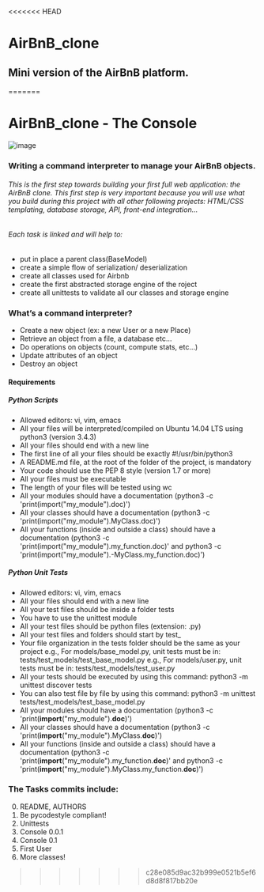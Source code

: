 <<<<<<< HEAD
# AirBnB_clone
## Mini version of the AirBnB platform.
=======
# AirBnB_clone - The Console

![image](https://user-images.githubusercontent.com/63022869/183305778-43a351fb-46ce-4b75-949b-75c72de9fad2.png)


### Writing a command interpreter to manage your AirBnB objects.
###### This is the first step towards building your first full web application: the AirBnB clone. This first step is very important because you will use what you build during this project with all other following projects: HTML/CSS templating, database storage, API, front-end integration…

###### Each task is linked and will help to:
- put in place a parent class(BaseModel)
- create a simple flow of serialization/ deserialization
- create all classes used for Airbnb
- create the first abstracted storage engine of the roject
- create all unittests to validate all our classes and storage engine

### What’s a command interpreter?
- Create a new object (ex: a new User or a new Place)
- Retrieve an object from a file, a database etc…
- Do operations on objects (count, compute stats, etc…)
- Update attributes of an object
- Destroy an object

#### Requirements
##### Python Scripts
- Allowed editors: vi, vim, emacs
- All your files will be interpreted/compiled on Ubuntu 14.04 LTS using python3 (version 3.4.3)
- All your files should end with a new line
- The first line of all your files should be exactly #!/usr/bin/python3
- A README.md file, at the root of the folder of the project, is mandatory
- Your code should use the PEP 8 style (version 1.7 or more)
- All your files must be executable
- The length of your files will be tested using wc
- All your modules should have a documentation (python3 -c 'print(import("my_module").doc)')
- All your classes should have a documentation (python3 -c 'print(import("my_module").MyClass.doc)')
- All your functions (inside and outside a class) should have a documentation (python3 -c 'print(import("my_module").my_function.doc)' and python3 -c 'print(import("my_module").-MyClass.my_function.doc)')

##### Python Unit Tests
- Allowed editors: vi, vim, emacs
- All your files should end with a new line
- All your test files should be inside a folder tests
- You have to use the unittest module
- All your test files should be python files (extension: .py)
- All your test files and folders should start by test_
- Your file organization in the tests folder should be the same as your project
e.g., For models/base_model.py, unit tests must be in: tests/test_models/test_base_model.py
e.g., For models/user.py, unit tests must be in: tests/test_models/test_user.py
- All your tests should be executed by using this command: python3 -m unittest discover tests
- You can also test file by file by using this command: python3 -m unittest tests/test_models/test_base_model.py
- All your modules should have a documentation (python3 -c 'print(__import__("my_module").__doc__)')
- All your classes should have a documentation (python3 -c 'print(__import__("my_module").MyClass.__doc__)')
- All your functions (inside and outside a class) should have a documentation (python3 -c 'print(__import__("my_module").my_function.__doc__)' and python3 -c 'print(__import__("my_module").MyClass.my_function.__doc__)')

### The Tasks commits include:
0. README, AUTHORS
1. Be pycodestyle compliant!
2. Unittests
6. Console 0.0.1
7. Console 0.1
8. First User
9. More classes!
>>>>>>> c28e085d9ac32b999e0521b5ef6d8d8f817bb20e
